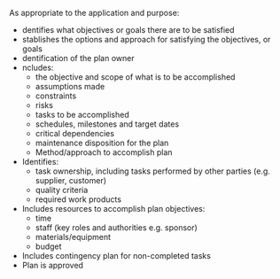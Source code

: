 As appropriate to the application and purpose:

- dentifies what objectives or goals there are to be satisfied
- stablishes the options and approach for satisfying the objectives, or goals
- dentification of the plan owner
- ncludes:
  - the objective and scope of what is to be accomplished
  - assumptions made
  - constraints
  - risks
  - tasks to be accomplished
  - schedules, milestones and target dates
  - critical dependencies
  - maintenance disposition for the plan
  - Method/approach to accomplish plan
- Identifies:
  - task ownership, including tasks performed by other parties (e.g. supplier, customer)
  - quality criteria
  - required work products
- Includes resources to accomplish plan objectives:
  - time
  - staff (key roles and authorities e.g. sponsor)
  - materials/equipment
  - budget
- Includes contingency plan for non-completed tasks
- Plan is approved
